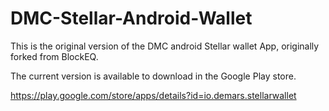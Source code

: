 # DMC-Stellar-Android-Wallet

This is the original version of the DMC android Stellar wallet App, originally forked from BlockEQ.

The current version is available to download in the Google Play store.

https://play.google.com/store/apps/details?id=io.demars.stellarwallet

